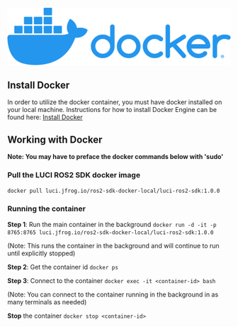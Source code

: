 ![Docker](docker-logo.png)

## Install Docker

In order to utilize the docker container, you must have docker installed on your local machine. Instructions for how to install Docker Engine can be found here: [Install Docker](https://docs.docker.com/engine/install/)

## Working with Docker

**Note: You may have to preface the docker commands below with 'sudo'**

### Pull the LUCI ROS2 SDK docker image

`docker pull luci.jfrog.io/ros2-sdk-docker-local/luci-ros2-sdk:1.0.0`

### Running the container

**Step 1**: Run the main container in the background
`docker run -d -it -p 8765:8765 luci.jfrog.io/ros2-sdk-docker-local/luci-ros2-sdk:1.0.0`

(Note: This runs the container in the background and will continue to run until explicitly stopped)

**Step 2**: Get the container id
`docker ps`

**Step 3**: Connect to the container
`docker exec -it <container-id> bash`

(Note: You can connect to the container running in the background in as many terminals as needed)

**Stop** the container
`docker stop <container-id>`
